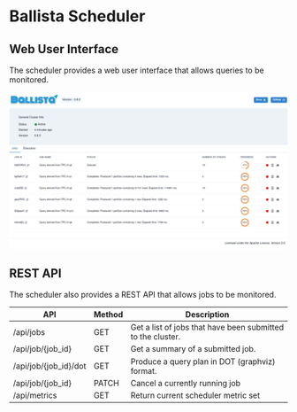 <!---
  Licensed to the Apache Software Foundation (ASF) under one
  or more contributor license agreements.  See the NOTICE file
  distributed with this work for additional information
  regarding copyright ownership.  The ASF licenses this file
  to you under the Apache License, Version 2.0 (the
  "License"); you may not use this file except in compliance
  with the License.  You may obtain a copy of the License at

    http://www.apache.org/licenses/LICENSE-2.0

  Unless required by applicable law or agreed to in writing,
  software distributed under the License is distributed on an
  "AS IS" BASIS, WITHOUT WARRANTIES OR CONDITIONS OF ANY
  KIND, either express or implied.  See the License for the
  specific language governing permissions and limitations
  under the License.
-->

# Ballista Scheduler

## Web User Interface

The scheduler provides a web user interface that allows queries to be monitored.

![Ballista Scheduler Web UI](./images/ballista-web-ui.png)

## REST API

The scheduler also provides a REST API that allows jobs to be monitored.

| API                   | Method | Description                                                 |
| --------------------- | ------ | ----------------------------------------------------------- |
| /api/jobs             | GET    | Get a list of jobs that have been submitted to the cluster. |
| /api/job/{job_id}     | GET    | Get a summary of a submitted job.                           |
| /api/job/{job_id}/dot | GET    | Produce a query plan in DOT (graphviz) format.              |
| /api/job/{job_id}     | PATCH  | Cancel a currently running job                              |
| /api/metrics          | GET    | Return current scheduler metric set                         |
